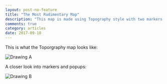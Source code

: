 ```yaml
---
layout: post-no-feature
title: "The Most Rudimentary Map"
description: "This map is made using Topography style with two markers and popups pointing to my home and my high school in Hanoi, Vietnam"
comments: true
category: articles
date: 2017-09-18
---
```


This is what the Toporgraphy map looks like:
 
![Drawing A](DungLe13.github.io/assets/whole-map.png)
 
A closer look into markers and popups:

![Drawing B](https://github.com/DungLe13/DungLe13.github.io/blob/master/images/DungMap-wk2.png)
